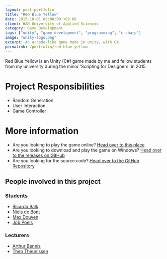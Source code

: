 ```yaml
---
layout: post-portfolio
title: "Red Blue Yellow"
date: 2015-10-01 09:00:00 +02:00
client: HAN University of Applied Sciences
category: Game Development
tags: ["unity", "game development", "programming", "c-sharp"]
image: "unity-logo.png"
excerpt: An arcade-like game made in Unity, with C#.
permalink: /portfolio/red-blue-yellow
---
```


Red Blue Yellow is an Unity (C#) game made by me and fellow students from my university during the minor 'Scripting for Designers' in 2015.

# Project Responsibilities

- Random Generation
- User Interaction
- Game Controller

# More information

- Are you looking to play the game online? [Head over to this place](https://ellipticcurv3.keybase.pub/RedBlueYellow-WebGL/)
- Are you looking to download and play the game on Windows? [Head over to the releases on GitHub](https://github.com/ellipticcurv3/RedBlueYellow/releases/latest)
- Are you looking for the source code? [Head over to the GitHub Repository](https://github.com/ellipticcurv3/RedBlueYellow)


## People involved in this project

### Students

- [Ricardo Balk](https://www.linkedin.com/in/ellipticcurv3)
- [Niels de Bont](https://www.linkedin.com/in/niels-de-bont-3169a185/)
- [Max Douven](https://www.linkedin.com/in/max-douven-5b3365144/)
- [Job Poels](https://www.linkedin.com/in/job-poels-581125b9/)

### Lecturers

- [Arthur Bennis](https://www.linkedin.com/in/arthurbennis/)
- [Theo Theunissen](https://www.linkedin.com/in/theo-theunissen-83246a/)